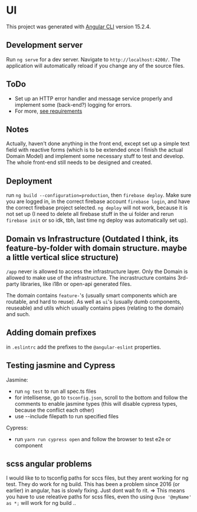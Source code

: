 # UI

This project was generated with [Angular CLI](https://github.com/angular/angular-cli) version 15.2.4.

## Development server

Run `ng serve` for a dev server. Navigate to `http://localhost:4200/`. The application will automatically reload if you change any of the source files.

## ToDo

- Set up an HTTP error handler and message service properly and implement some (back-end?) logging for errors.
- For more, [see requirements](../README.md#requirements)

## Notes

Actually, haven't done anything in the front end, except set up a simple text field with reactive forms (which is to be extended once I finish the actual Domain Model) and implement some necessary stuff to test and develop. The whole front-end still needs to be designed and created.

## Deployment

run `ng build --configuration=production`, then `firebase deploy`. Make sure you are logged in, in the correct firebase account `firebase login`, and have the correct firebase project selected. `ng deploy` will not work, because it is not set up (I need to delete all firebase stuff in the ui folder and rerun `firebase init` or so idk, tbh, last time ng deploy was automatically set up).

## Domain vs Infrastructure (Outdated I think, its feature-by-folder with domain structure. maybe a little vertical slice structure)

`/app` never is allowed to access the infrastructure layer. Only the Domain is allowed to make use of the infrastructure.
The incrastructure contains 3rd-party libraries, like i18n or open-api generated files.

The domain contains `feature-`'s (usually smart components which are routable, and hard to reuse).
As well as `ui`'s (usually dumb components, reuseable) and utils which usually contains pipes (relating to the domain) and such.

## Adding domain prefixes

in `.eslintrc` add the prefixes to the `@angular-eslint` properties.

## Testing jasmine and Cypress

Jasmine:

- run `ng test` to run all spec.ts files
- for intellisense, go to `tsconfig.json`, scroll to the bottom and follow the comments to enable jasmine types (this will disable cypress types, because the conflict each other)
- use --include filepath to run specified files

Cypress:

- run `yarn run cypress open` and follow the browser to test e2e or component

## scss angular problems

I would like to to tsconfig paths for sccs files, but they arent working for ng test. They do work for ng build.
This has been a problem since 2016 (or earlier) in angular, has is slowly fixing. Just dont wait fo rit.
=> This means you have to use releative paths for scss files, even tho using `@use '@myName' as *;` will work for ng build ..
